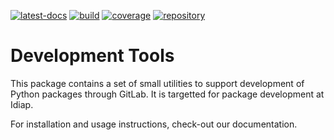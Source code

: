 <!--
Copyright © 2022 Idiap Research Institute <contact@idiap.ch>

SPDX-License-Identifier: BSD-3-Clause
-->

[![latest-docs](https://img.shields.io/badge/docs-latest-orange.svg)](https://www.idiap.ch/software/bob/docs/bob/devtools/main/sphinx/index.html)
[![build](https://gitlab.idiap.ch/bob/devtools/badges/main/pipeline.svg)](https://gitlab.idiap.ch/bob/devtools/commits/main)
[![coverage](https://gitlab.idiap.ch/bob/devtools/badges/main/coverage.svg)](https://www.idiap.ch/software/bob/docs/bob/devtools/main/coverage/index.html)
[![repository](https://img.shields.io/badge/gitlab-project-0000c0.svg)](https://gitlab.idiap.ch/bob/devtools)

# Development Tools

This package contains a set of small utilities to support development of Python
packages through GitLab.  It is targetted for package development at Idiap.

For installation and usage instructions, check-out our documentation.
